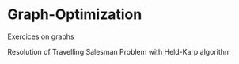 # Graph-Optimization
Exercices on graphs

Resolution of Travelling Salesman Problem with Held-Karp algorithm
